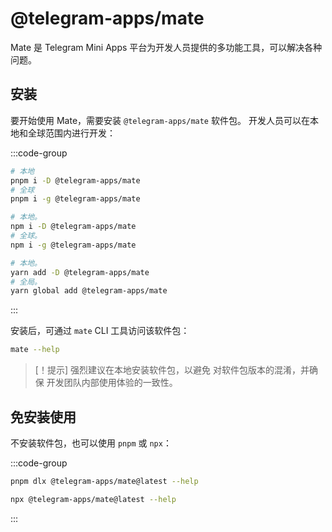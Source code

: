 # @telegram-apps/mate

Mate 是 Telegram Mini Apps
平台为开发人员提供的多功能工具，可以解决各种问题。

## 安装

要开始使用 Mate，需要安装 `@telegram-apps/mate`
软件包。 开发人员可以在本地和全球范围内进行开发：

:::code-group

```bash [pnpm]
# 本地
pnpm i -D @telegram-apps/mate
# 全球
pnpm i -g @telegram-apps/mate
```

```bash [npm]
# 本地。
npm i -D @telegram-apps/mate
# 全球。
npm i -g @telegram-apps/mate
```

```bash [yarn]
# 本地。
yarn add -D @telegram-apps/mate
# 全局。
yarn global add @telegram-apps/mate
```

:::

安装后，可通过 `mate` CLI 工具访问该软件包：

```bash
mate --help
```

> [！提示]
> 强烈建议在本地安装软件包，以避免
> 对软件包版本的混淆，并确保
> 开发团队内部使用体验的一致性。

## 免安装使用

不安装软件包，也可以使用 `pnpm` 或 `npx`：

:::code-group

```bash [pnpm]
pnpm dlx @telegram-apps/mate@latest --help
```

```bash [npx]
npx @telegram-apps/mate@latest --help
```

:::
